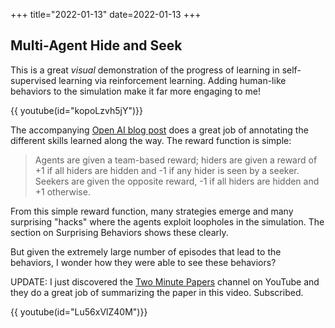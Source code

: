 +++
title="2022-01-13"
date=2022-01-13
+++

## Multi-Agent Hide and Seek

This is a great _visual_ demonstration of the progress of learning in self-
supervised learning via reinforcement learning. Adding human-like behaviors
to the simulation make it far more engaging to me!

{{ youtube(id="kopoLzvh5jY")}}

The accompanying [Open AI blog
post](https://openai.com/blog/emergent-tool-use/) does a great job of 
annotating the different skills learned along the way. The reward function is
simple: 

> Agents are given a team-based reward; hiders are given a reward of +1 if all
> hiders are hidden and -1 if any hider is seen by a seeker. Seekers are given
> the opposite reward, -1 if all hiders are hidden and +1 otherwise. 

From this simple reward function, many strategies emerge and many surprising
"hacks" where the agents exploit loopholes in the simulation. The section on
Surprising Behaviors shows these clearly.

But given the extremely large number of episodes that lead to the behaviors,
I wonder how they were able to see these behaviors?

UPDATE: I just discovered the [Two Minute
Papers](https://www.youtube.com/channel/UCbfYPyITQ-7l4upoX8nvctg) channel on
YouTube and they do a great job of summarizing the paper in this video.
Subscribed.

{{ youtube(id="Lu56xVlZ40M")}}